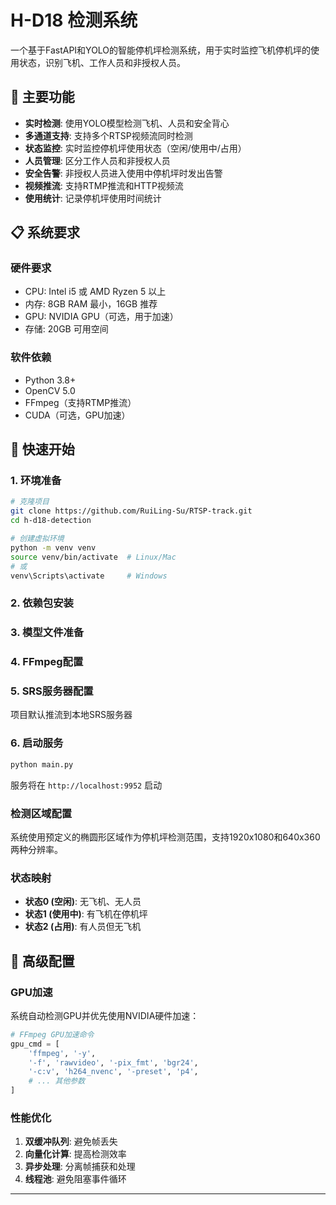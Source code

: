 # H-D18 检测系统

一个基于FastAPI和YOLO的智能停机坪检测系统，用于实时监控飞机停机坪的使用状态，识别飞机、工作人员和非授权人员。

## 🌟 主要功能

- **实时检测**: 使用YOLO模型检测飞机、人员和安全背心
- **多通道支持**: 支持多个RTSP视频流同时检测
- **状态监控**: 实时监控停机坪使用状态（空闲/使用中/占用）
- **人员管理**: 区分工作人员和非授权人员
- **安全告警**: 非授权人员进入使用中停机坪时发出告警
- **视频推流**: 支持RTMP推流和HTTP视频流
- **使用统计**: 记录停机坪使用时间统计

## 📋 系统要求

### 硬件要求
- CPU: Intel i5 或 AMD Ryzen 5 以上
- 内存: 8GB RAM 最小，16GB 推荐
- GPU: NVIDIA GPU（可选，用于加速）
- 存储: 20GB 可用空间

### 软件依赖
- Python 3.8+
- OpenCV 5.0
- FFmpeg（支持RTMP推流）
- CUDA（可选，GPU加速）

## 🚀 快速开始

### 1. 环境准备

```bash
# 克隆项目
git clone https://github.com/RuiLing-Su/RTSP-track.git
cd h-d18-detection

# 创建虚拟环境
python -m venv venv
source venv/bin/activate  # Linux/Mac
# 或
venv\Scripts\activate     # Windows
```

### 2. 依赖包安装

### 3. 模型文件准备

### 4. FFmpeg配置

### 5. SRS服务器配置

项目默认推流到本地SRS服务器

### 6. 启动服务

```bash
python main.py
```

服务将在 `http://localhost:9952` 启动

### 检测区域配置

系统使用预定义的椭圆形区域作为停机坪检测范围，支持1920x1080和640x360两种分辨率。

### 状态映射

- **状态0 (空闲)**: 无飞机、无人员
- **状态1 (使用中)**: 有飞机在停机坪
- **状态2 (占用)**: 有人员但无飞机

## 🔧 高级配置

### GPU加速

系统自动检测GPU并优先使用NVIDIA硬件加速：

```python
# FFmpeg GPU加速命令
gpu_cmd = [
    'ffmpeg', '-y',
    '-f', 'rawvideo', '-pix_fmt', 'bgr24',
    '-c:v', 'h264_nvenc', '-preset', 'p4',
    # ... 其他参数
]
```

### 性能优化

1. **双缓冲队列**: 避免帧丢失
2. **向量化计算**: 提高检测效率
3. **异步处理**: 分离帧捕获和处理
4. **线程池**: 避免阻塞事件循环

---
